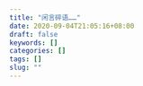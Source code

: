 ```yaml
---
title: "闲言碎语……"
date: 2020-09-04T21:05:16+08:00
draft: false
keywords: []
categories: []
tags: []
slug: ""
---
```


<script>
var appID="OC4rT8CHhRa2ImNyEprSgyFi-MdYXbMMI";
var appKEY="p1ECrjTw9MqSfvCWfYYVjogW";
</script>
<div id="artitalk_main"></div>
<script type="text/javascript" src="https://cdn.jsdelivr.net/npm/artitalk"></script>
<style>
.shuoshuo_author_img img {
  width: 48px;
}
